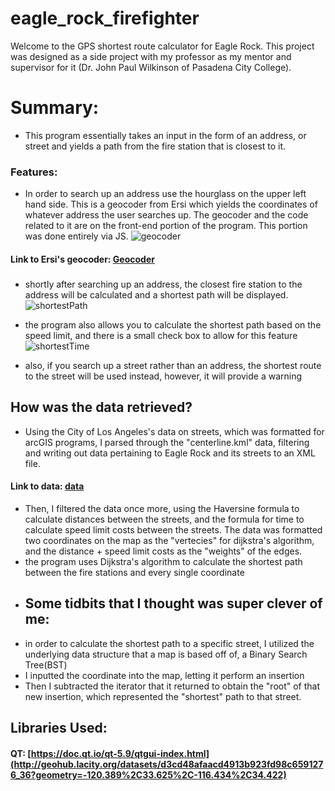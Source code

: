 # eagle_rock_firefighter
Welcome to the GPS shortest route calculator for Eagle Rock. This project was designed as a side project with my professor 
as my mentor and supervisor for it (Dr. John Paul Wilkinson of Pasadena City College). 

# Summary:
- This program essentially takes an input in the form of an address, or street and yields a path from the fire station that is 
closest to it.

### Features:
- In order to search up an address use the hourglass on the upper left hand side. This is a geocoder from Ersi which yields the coordinates of whatever address the user searches up. The geocoder and the code related to it are on the front-end portion of the program. This portion was done entirely via JS.
![geocoder](https://github.com/cruxal055/eagle_rock_firefighter/blob/master/Screen%20Shot%202019-05-26%20at%201.55.59%20AM.png)
#### Link to Ersi's geocoder: [Geocoder](https://developers.arcgis.com/javascript/3/jshelp/tutorial_geocoder.html)

###
- shortly after searching up an address, the closest fire station to the address will be calculated and a shortest path will be displayed.
![shortestPath](https://github.com/cruxal055/eagle_rock_firefighter/blob/master/Screen%20Shot%202019-05-26%20at%202.03.25%20AM.png)

- the program also allows you to calculate the shortest path based on the speed limit, and there is a small check box to allow for this feature
![shortestTime](https://github.com/cruxal055/eagle_rock_firefighter/blob/master/Screen%20Shot%202019-05-26%20at%202.04.51%20AM.png)

- also, if you search up a street rather than an address, the shortest route to the street will be used instead, however, it will provide a warning 

## How was the data retrieved?
- Using the City of Los Angeles's data on streets, which was formatted for arcGIS programs, I parsed through the "centerline.kml" data, filtering and writing out data pertaining to Eagle Rock and its streets to an XML file.
#### Link to data: [data](http://geohub.lacity.org/datasets/d3cd48afaacd4913b923fd98c6591276_36?geometry=-120.389%2C33.625%2C-116.434%2C34.422)
- Then, I filtered the data once more, using the Haversine formula to calculate distances between the streets, and the formula for time to calculate speed limit costs between the streets. The data was formatted two coordinates on the map as the "vertecies" for dijkstra's algorithm, and the distance + speed limit costs as the "weights" of the edges.
- the program uses Dijkstra's algorithm to calculate the shortest path between the fire stations and every single coordinate
- ## Some tidbits that I thought was super clever of me:
- in order to calculate the shortest path to a specific street, I utilized the underlying data structure that a map is based off of, a Binary Search Tree(BST) 
- I inputted the coordinate into the map, letting it perform an insertion 
- Then I subtracted the iterator that it returned to obtain the "root" of that new insertion, which represented the "shortest" path to that street.

## Libraries Used:
#### QT: [https://doc.qt.io/qt-5.9/qtgui-index.html](http://geohub.lacity.org/datasets/d3cd48afaacd4913b923fd98c6591276_36?geometry=-120.389%2C33.625%2C-116.434%2C34.422)

